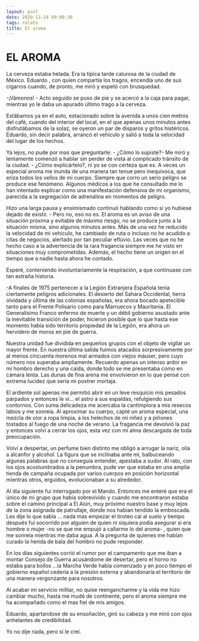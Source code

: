 ```yaml
---
layout: post
date: 2020-11-24 09:00:30
tags: relato
title: El aroma
---
```

# EL AROMA

   La cerveza estaba helada. Era la típica tarde calurosa de la ciudad de
   México. Eduardo , con quien compartía los tragos, encendía uno de sus
   cigarros cuando, de pronto, me miró y espetó con brusquedad.
   
   -¡Vámonos! - Acto seguido se puso de pie y se acercó a la caja para
   pagar, mientras yo le daba un apurado último trago a la cerveza.
   
   Estábamos ya en el auto, estacionado sobre la avenida a unos cien
   metros del café, cuando del interior del local, en el que apenas unos
   minutos antes disfrutábamos de la solaz, se oyeron un par de disparos y
   gritos histéricos. Eduardo, sin decir palabra, arrancó el vehículo y
   salió a toda la velocidad del lugar de los hechos.
   
   Ya lejos, no pude por mas que preguntarle: - ¿Cómo lo supiste?- Me miró
   y lentamente comenzó a hablar sin perder de vista al complicado
   tránsito de la ciudad. - ¿Cómo explicártelo?, ni yo se con certeza que
   es. A veces un especial aroma me inunda de una manera tan tenue pero
   inequívoca, que eriza todos los vellos de mi cuerpo. Siempre que corro
   un serio peligro se produce ese fenómeno. Algunos médicos a los que he
   consultado me lo han intentado explicar como una manifestación
   defensiva de mi organismo, parecida a la segregación de adrenalina en
   momentos de peligro.
   
   Hizo una larga pausa y ensimismado continuó hablando como si yo hubiese
   dejado de existir. - Pero no, eso no es. El aroma es un aviso de una
   situación próxima y evitable de máximo riesgo, no se produce junto a la
   situación misma, sino algunos minutos antes. Más de una vez he reducido
   la velocidad de mi vehículo, he cambiado de ruta o incluso no he
   acudido a citas de negocios, alertado por tan peculiar eflúvio. Las
   veces que no he hecho caso a la advertencia de la rara fragancia
   siempre me he visto en situaciones muy comprometidas. Además, el hecho
   tiene un origen en el tiempo que a nadie hasta ahora he contado.
   
   Esperé, conteniendo involuntariamente la respiración, a que continuase
   con tan extraña historia.
   
   -A finales de 1975 pertenecer a la Legión Extranjera Española tenía
   ciertamente peligros adicionales. El desierto del Sahara Occidental,
   tierra olvidada y última de las colonias españolas, era ahora bocado
   apetecible tanto para el Frente Polisario como para Marruecos y
   Mauritania. El Generalísimo Franco enfermo de muerte y un débil
   gobierno asustado ante la inevitable transición de poder, hicieron
   posible que lo que hasta ese momento había sido territorio propiedad de
   la Legión, era ahora un hervidero de moros en pie de guerra.
   
   Nuestra unidad fue dividida en pequeños grupos con el objeto de vigilar
   un mayor frente. En nuestra última salida fuimos atacados
   sorpresivamente por al menos cincuenta morenos mal armados con viejos
   máuser, pero cuyo número nos superaba ampliamente. Recuerdo apenas un
   intenso ardor en mi hombro derecho y una caída, donde todo se me
   presentaba como en cámara lenta. Las dunas de fina arena me envolvieron
   en lo que pensé con extrema lucidez que sería mi postrer mortaja.
   
   El ardiente sol apenas me permitió abrir en un leve resquicio mis
   pesados párpados y entonces le vi... el astro a sus espaldas,
   refulgiendo sus contornos. Con suma delicadeza me acercaba la
   cantimplora a mis resecos labios y me sonreía. Al aproximar su cuerpo,
   capté un aroma especial, una mezcla de olor a ropa limpia, a los
   helechos de mi niñez y a piñones tostados al fuego de una noche de
   verano. La fragancia me devolvió la paz y entonces volví a cerrar los
   ojos, esta vez con mi alma descargada de toda preocupación.
   
   Volví a despertar, un perfume bien distinto me obligó a arrugar la
   nariz, olía a alcanfor y alcohol. La figura que se inclinaba ante mi,
   balbuceando algunas palabras que no conseguía entender, apestaba a
   sudor. Al rato, con los ojos acostumbrados a la penumbra, pude ver que
   estaba en una amplia tienda de campaña ocupada por varios cuerpos en
   posición horizontal mientras otros, erguidos, evolucionaban a su
   alrededor.
   
   Al día siguiente fui interrogado por el Mando. Entonces me enteré que
   era el único de mi grupo que había sobrevivido y cuando me encontraron
   estaba sobre el camino principal a El Aiún, muy próximo nuestro base y
   muy lejos de la zona asignada de patrullaje, donde nos habían tendido
   la emboscada. Les dije lo que sabía ... nada mas empezar el tiroteo caí
   al suelo y tiempo después fui socorrido por alguien de quien ni
   siquiera podía asegurar si era hombre o mujer -no se que me empujó a
   callarme lo del aroma- , quien que me sonreía mientras me daba agua. A
   la pregunta de quienes me habían curado la herida de bala del hombro no
   pude responder.
   
   En los días siguientes corrió el rumor por el campamento que me iban a
   montar Consejo de Guerra acusándome de desertar, pero el horno no
   estaba para bollos ...la Marcha Verde había comenzado y en poco tiempo
   el gobierno español cedería a la presión externa y abandonaría el
   territorio de una manera vergonzante para nosotros.
   
   Al acabar mi servicio militar, no quise reengancharme y la vida me hizo
   cambiar mucho, hasta me mudé de continente, pero el aroma siempre me ha
   acompañado como el mas fiel de mis amigos.
   
   Eduardo, apartandose de su ensoñación, giró su cabeza y me miró con
   ojos anhelantes de credibilidad.
   
   Yo no dije nada, pero sí le creí.